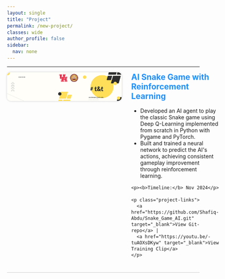 ```yaml
---
layout: single
title: "Project"
permalink: /new-project/
classes: wide
author_profile: false
sidebar:
  nav: none
---
```




<style>
.project-section {
  display: flex;
  align-items: flex-start;
  gap: 25px;
  margin-bottom: 3rem;
  border-bottom: 1px solid #ccc;
  padding-bottom: 1.5rem;
}
.project-section img {
  width: 300px;
  border-radius: 10px;
  object-fit: cover;
  box-shadow: 0 0 5px rgba(0,0,0,0.2);
}
.project-details {
  flex: 1;
}
.project-details h2 {
  color: #1E90FF;
  margin-top: 0;
}
.project-details ul {
  margin-top: 0.5rem;
}
.project-links a {
  color: #1E90FF;
  font-weight: 500;
  text-decoration: none;
}
.project-links a:hover {
  text-decoration: underline;
}
</style>

---

<div class="project-section">
  <img src="/images/4.png" alt="AI Snake Game Screenshot">

  <div class="project-details">
    <h2>AI Snake Game with Reinforcement Learning</h2>
    <ul>
      <li>Developed an AI agent to play the classic Snake game using Deep Q-Learning implemented from scratch in Python with Pygame and PyTorch.</li>
      <li>Built and trained a neural network to predict the AI's actions, achieving consistent gameplay improvement through reinforcement learning.</li>
    </ul>

    <p><b>Timeline:</b> Nov 2024</p>

    <p class="project-links">
      <a href="https://github.com/Shafiq-Abdu/Snake_Game_AI.git" target="_blank">View Git-repo</a> |
      <a href="https://youtu.be/-tuAOXsDKyw" target="_blank">View Training Clip</a>
    </p>
  </div>
</div>



